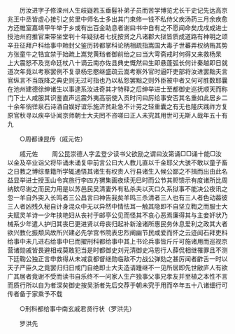 <!-- { "loadSidebar": true } -->
　　厉汝进字子修滦州人生岐嶷若玉垂髫补弟子员而苦学博览尤长干史记先达高京兆王中丞皆虚心接引之贫里中师名士多出其门束修一钱不私侍父疾汤药三月余疾愈方还帷室嘉靖甲午举于乡或有出百金助息者谢曰书中自有之不愿闻命矣戊戌成进士授池州府推官束带坐堂判十年疑狱者七抚按贤之凡诸郡大狱皆质成道路有神明之颂辛丑征拜户科给事中貤封父鉴历转都掌科论柄相疏指嵩国大毒子世蕃弄权纳贿其势方张童牛之牿宜禁于始疏上嵩党黄珰者御前绐之曰当大雩斋戒时何得又来救杨杲　上大震怒不及览命廷杖八十谪云南亦佐县典史慨然曰生即悬蓬弧长何计秦越即日就道次年竟以考察罢例不复录杨忠愍继盛疏云嵩考察外官时逼吓吏部将汝进罢黜夫言官纵言不当既降之典史则无过可指也乃以私怨罢黜之则外臣被中者又何可胜数耶曩在池州建德徐绅诸生以事逮系汝进奇其才特释之后绅举进士至都御史巡抚顺天而称门下士人咸服其识鉴直声远震外夷高丽使入贡时问曰厉给事安否其名重如此居乡二十余年徜徉泉石诗酒自娱好谊乐施济贫赴急不计劳之轻重囊之有无也隆庆践祚方复原官秋寻以疾卒讣闻京师朝士大夫罔不咨嗟曰正人未究其用世可无斯人哉年五十有九 

　　○周都谏昆传（戚元佐） 

　　戚元佐 
　　周公昆崇德人字孟登少读书父欲励之谓曰汝第诵□□诵十能□汝以金及卒业诣父将毕诵未诵复申前言公曰大人教儿直以千金耶父大骇不敢以童子畜之日教之博综羣籍所学辄通悟其诸生有权贵人行县诸生入候公鄙之不揖而出由此名益显举进士授玉山令宾旅行李四方猬集画夜续无巳时而公节其赆馈示有度诸所比周纳欵尽谢之而民力用是以苏邑民吴清妻外有私杀夫以灭口久系狱事不能决公夜讯之忽一羊自外突入长鸣者三公昌言曰神告我矣羊鸣三杀清者三人也有三人者色动葢彼三人者凶残久秘自计身混众中无以异然中情怯耳一触其隐即不自坚立鞫之而服士大夫赋灵羊诗一少年挟艳妇从丧衬于邮亭公见而怪其不哀心恶焉廉得其与主妾奸状乃械系少年遣人护归其丧巳更进贤以母丧归起补新淦诸所惠民务休息爱利之政其大者欲兴教化振颓风故所兴建必先学宫书院表忠烈阐幽节民咸爱而怀之云迹闻石拜吏科给事中未几进右给事中巳而擢刑科都给事中其上书论兵事皆斤斤可施诸用而巡视京营诸勋戚皆畏避相戒莫敢犯当是时都御史刘元清御史冯恩行人薛侃相继罹罪且不测下廷鞫公独正言申救得从未减袁都督继勋临敌不力战公弹劾之甚厉闻者齚舌一时以天子严臣久之竟罢归归日戒门自绝即士大夫造请踵继不一见所居即先世敝庐人有欲广其居者竟谢不受而读书自乐终不一问家人生产独事父事兄孝友并至植之本性不言而质行所以自为者深矣御史按吴浙者先后交荐于朝未究于用而卒年五十八诸细行可传者备于家乘予不载 

　　○刑科都给事中南玄戚君贤行状（罗洪先） 

　　罗洪先 

